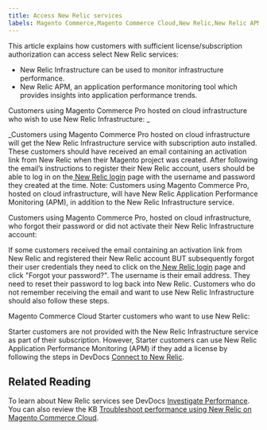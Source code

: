 ```yaml
---
title: Access New Relic services
labels: Magento Commerce,Magento Commerce Cloud,New Relic,New Relic APM,New Relic Infrastructure,Pro,Starter,accessing New Relic,blackfire,performance
---
```


This article explains how customers with sufficient license/subscription authorization can access select New Relic services:

* New Relic Infrastructure can be used to monitor infrastructure performance.
* New Relic APM, an application performance monitoring tool which provides insights into application performance trends.

Customers using Magento Commerce Pro hosted on cloud infrastructure who wish to use New Relic Infrastructure: _

_Customers using Magento Commerce Pro hosted on cloud infrastructure will get the New Relic Infrastructure service with subscription auto installed. These customers should have received an email containing an activation link from New Relic when their Magento project was created. After following the email’s instructions to register their New Relic account, users should be able to log in on the[ New Relic login](https://login.newrelic.com/login) page with the username and password they created at the time.
 Note: Customers using Magento Commerce Pro, hosted on cloud infrastructure, will have New Relic Application Performance Monitoring (APM), in addition to the New Relic Infrastructure service.

Customers using Magento Commerce Pro, hosted on cloud infrastructure, who forgot their password or did not activate their New Relic Infrastructure account:

 If some customers received the email containing an activation link from New Relic and registered their New Relic account BUT subsequently forgot their user credentials they need to click on the[ New Relic login](https://login.newrelic.com/login) page and click "Forgot your password?". The username is their email address. They need to reset their password to log back into New Relic. Customers who do not remember receiving the email and want to use New Relic Infrastructure should also follow these steps.

Magento Commerce Cloud Starter customers who want to use New Relic:

Starter customers are not provided with the New Relic Infrastructure service as part of their subscription. However, Starter customers can use New Relic Application Performance Monitoring (APM) if they add a license by following the steps in DevDocs [Connect to New Relic](https://devdocs.magento.com/cloud/project/new-relic.html#connect-to-new-relic).

## Related Reading

To learn about New Relic services see DevDocs [Investigate Performance](https://devdocs.magento.com/cloud/project/new-relic.html#investigate-performance). You can also review the KB [Troubleshoot performance using New Relic on Magento Commerce Cloud](https://support.magento.com/hc/en-us/articles/360042149832).
